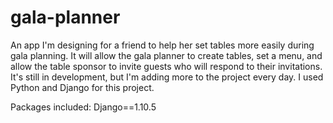 # gala-planner
An app I'm designing for a friend to help her set tables more easily during gala planning. It will allow the gala planner to create tables, set a menu, and allow the table sponsor to invite guests who will respond to their invitations.
It's still in development, but I'm adding more to the project every day. I used Python and Django for this project.

Packages included:
	Django==1.10.5